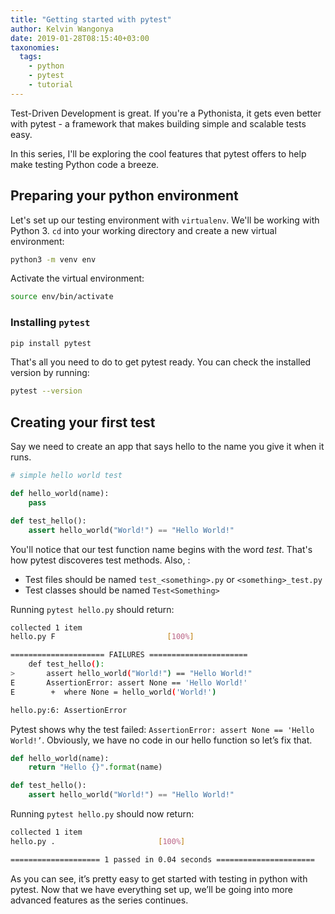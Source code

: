 ```yaml
---
title: "Getting started with pytest"
author: Kelvin Wangonya
date: 2019-01-28T08:15:40+03:00
taxonomies:
  tags:
    - python
    - pytest
    - tutorial
---
```


Test-Driven Development is great. If you're a Pythonista, it gets even better with pytest - a framework that makes building simple and scalable tests easy.

In this series, I'll be exploring the cool features that pytest offers to help make testing Python code a breeze.

<!--more-->

## Preparing your python environment

Let's set up our testing environment with `virtualenv`. We'll be working with Python 3. `cd` into your working directory and create a new virtual environment:

```sh
python3 -m venv env
```

Activate the virtual environment:

```sh
source env/bin/activate
```

### Installing `pytest`

```sh
pip install pytest
```

That's all you need to do to get pytest ready. You can check the installed version by running:

```sh
pytest --version
```

## Creating your first test

Say we need to create an app that says hello to the name you give it when it runs.

```python
# simple hello world test

def hello_world(name):
    pass

def test_hello():
    assert hello_world("World!") == "Hello World!"
```

You'll notice that our test function name begins with the word _test_. That's how pytest discoveres test methods. Also, :

- Test files should be named `test_<something>.py` or `<something>_test.py`
- Test classes should be named `Test<Something>`

Running `pytest hello.py` should return:

```sh
collected 1 item
hello.py F                         [100%]

===================== FAILURES ======================
    def test_hello():
>       assert hello_world("World!") == "Hello World!"
E       AssertionError: assert None == 'Hello World!'
E        +  where None = hello_world('World!')

hello.py:6: AssertionError
```

Pytest shows why the test failed: `AssertionError: assert None == 'Hello World!’`. Obviously, we have no code in our hello function so let’s fix that.

```python
def hello_world(name):
    return "Hello {}".format(name)

def test_hello():
    assert hello_world("World!") == "Hello World!"
```

Running `pytest hello.py` should now return:

```sh
collected 1 item
hello.py .                       [100%]

==================== 1 passed in 0.04 seconds ======================
```

As you can see, it’s pretty easy to get started with testing in python with pytest. Now that we have everything set up, we’ll be going into more advanced features as the series continues.
